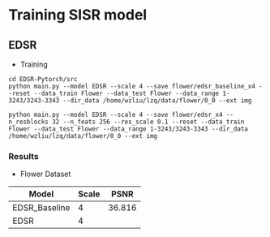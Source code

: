 # Training SISR model

## EDSR

- Training

```shell
cd EDSR-Pytorch/src
python main.py --model EDSR --scale 4 --save flower/edsr_baseline_x4 --reset --data_train Flower --data_test Flower --data_range 1-3243/3243-3343 --dir_data /home/wzliu/lzq/data/flower/0_0 --ext img

python main.py --model EDSR --scale 4 --save flower/edsr_x4 --n_resblocks 32 --n_feats 256 --res_scale 0.1 --reset --data_train Flower --data_test Flower --data_range 1-3243/3243-3343 --dir_data /home/wzliu/lzq/data/flower/0_0 --ext img
```

### Results

- Flower Dataset

| Model | Scale | PSNR |
| ----- | ----- | ---- |
| EDSR_Baseline | 4 | 36.816 |
| EDSR | 4 | |
